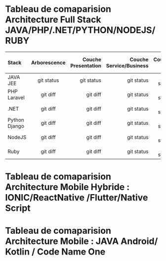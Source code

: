 # Tableau de comaparision Architecture Full Stack  JAVA/PHP/.NET/PYTHON/NODEJS/RUBY

| Stack | Arborescence  | Couche Presentation |Couche Service/Business |Couche DAO |Couche REST API |Configuration |
| :---         |     :---:      |          ---: |         ---: |          ---: |          ---: |        ---: |
| JAVA JEE | git status     | git status    | git status    | git status    | git status    | git status    |
| PHP Laravel    | git diff       | git diff      | git status    | git status    | git status    | git status    |
| .NET    | git diff       | git diff      | git status    | git status    | git status    | git status    |
| Python Django     | git diff       | git diff      | git status    | git status    | git status    | git status    |
| NodeJS    | git diff       | git diff      | git status    | git status    | git status    | git status    |
| Ruby    | git diff       | git diff      | git status    | git status    | git status    | git status    |


# Tableau de comaparision Architecture Mobile Hybride  :  IONIC/ReactNative /Flutter/Native Script


# Tableau de comaparision Architecture Mobile     :  JAVA Android/ Kotlin / Code Name One
